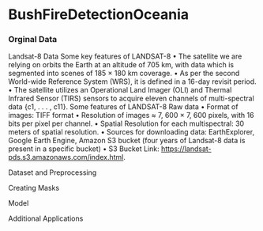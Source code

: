 # BushFireDetectionOceania

### Orginal Data
Landsat-8 Data
Some key features of LANDSAT-8 
•	The satellite we are relying on orbits the Earth at an altitude of 705 km, with data which is segmented into scenes of 185 × 180 km coverage.
•	As per the second World-wide Reference System (WRS), it is defined in a 16-day revisit period. 
•	The satellite utilizes an Operational Land Imager (OLI) and Thermal Infrared Sensor (TIRS) sensors to acquire eleven channels of multi-spectral data {c1, . . . , c11}. 
Some features of LANDSAT-8 Raw data
•	Format of images: TIFF format
•	Resolution of images ≈ 7, 600 × 7, 600 pixels, with 16 bits per pixel per channel. 
•	Spatial Resolution for each multispectral: 30 meters of spatial resolution.
•	Sources for downloading data: EarthExplorer, Google Earth Engine, Amazon S3 bucket (four years of Landsat-8 data is present in a specific bucket) 
•	S3 Bucket Link: https://landsat-pds.s3.amazonaws.com/index.html.


Dataset and Preprocessing


Creating Masks



Model 



Additional Applications

